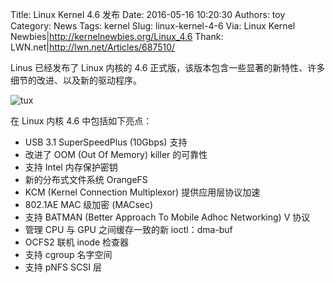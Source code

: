 Title: Linux Kernel 4.6 发布
Date: 2016-05-16 10:20:30
Authors: toy
Category: News
Tags: kernel
Slug: linux-kernel-4-6
Via: Linux Kernel Newbies|http://kernelnewbies.org/Linux_4.6
Thank: LWN.net|http://lwn.net/Articles/687510/

Linus 已经发布了 Linux 内核的 4.6 正式版，该版本包含一些显著的新特性、许多细节的改进、以及新的驱动程序。

<!-- PELICAN_END_SUMMARY -->

![tux]({filename}/images/tux.png)

在 Linux 内核 4.6 中包括如下亮点：

+ USB 3.1 SuperSpeedPlus (10Gbps) 支持
+ 改进了 OOM (Out Of Memory) killer 的可靠性
+ 支持 Intel 内存保护密钥
+ 新的分布式文件系统 OrangeFS
+ KCM (Kernel Connection Multiplexor) 提供应用层协议加速
+ 802.1AE MAC 级加密 (MACsec)
+ 支持 BATMAN (Better Approach To Mobile Adhoc Networking) V 协议
+ 管理 CPU 与 GPU 之间缓存一致的新 ioctl：dma-buf
+ OCFS2 联机 inode 检查器
+ 支持 cgroup 名字空间
+ 支持 pNFS SCSI 层

